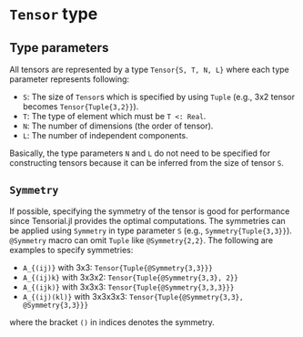 # `Tensor` type

## Type parameters

All tensors are represented by a type `Tensor{S, T, N, L}` where each type parameter represents following:

- `S`: The size of `Tensor`s which is specified by using `Tuple` (e.g., 3x2 tensor becomes `Tensor{Tuple{3,2}}`).
- `T`: The type of element which must be `T <: Real`.
- `N`: The number of dimensions (the order of tensor).
- `L`: The number of independent components.

Basically, the type parameters `N` and `L` do not need to be specified for constructing tensors because it can be inferred from the size of tensor `S`.

## `Symmetry`

If possible, specifying the symmetry of the tensor is good for performance since Tensorial.jl provides the optimal computations.
The symmetries can be applied using `Symmetry` in type parameter `S` (e.g., `Symmetry{Tuple{3,3}}`).
`@Symmetry` macro can omit `Tuple` like `@Symmetry{2,2}`.
The following are examples to specify symmetries:

- ``A_{(ij)}`` with 3x3: `Tensor{Tuple{@Symmetry{3,3}}}`
- ``A_{(ij)k}`` with 3x3x2: `Tensor{Tuple{@Symmetry{3,3}, 2}}`
- ``A_{(ijk)}`` with 3x3x3: `Tensor{Tuple{@Symmetry{3,3,3}}}`
- ``A_{(ij)(kl)}`` with 3x3x3x3: `Tensor{Tuple{@Symmetry{3,3}, @Symmetry{3,3}}}`

where the bracket ``()`` in indices denotes the symmetry.
